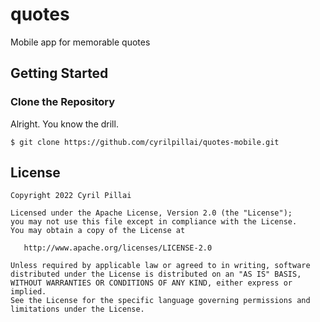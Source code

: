 # quotes

Mobile app for memorable quotes

## Getting Started

### Clone the Repository

Alright. You know the drill.

```
$ git clone https://github.com/cyrilpillai/quotes-mobile.git
```


## License
```
Copyright 2022 Cyril Pillai

Licensed under the Apache License, Version 2.0 (the "License");
you may not use this file except in compliance with the License.
You may obtain a copy of the License at

   http://www.apache.org/licenses/LICENSE-2.0

Unless required by applicable law or agreed to in writing, software
distributed under the License is distributed on an "AS IS" BASIS,
WITHOUT WARRANTIES OR CONDITIONS OF ANY KIND, either express or implied.
See the License for the specific language governing permissions and
limitations under the License.
